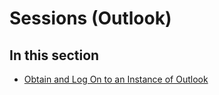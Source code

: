 
# Sessions (Outlook)

## In this section


-  [Obtain and Log On to an Instance of Outlook](ef369364-6500-2759-3ef4-ed4411112e96.md)
    
